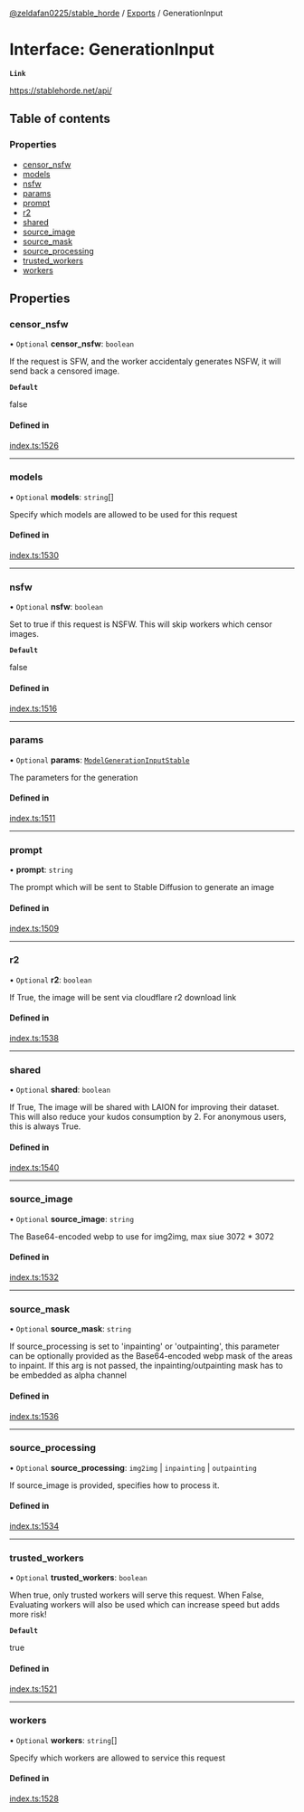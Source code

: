 [@zeldafan0225/stable_horde](../README.md) / [Exports](../modules.md) / GenerationInput

# Interface: GenerationInput

**`Link`**

https://stablehorde.net/api/

## Table of contents

### Properties

- [censor\_nsfw](GenerationInput.md#censor_nsfw)
- [models](GenerationInput.md#models)
- [nsfw](GenerationInput.md#nsfw)
- [params](GenerationInput.md#params)
- [prompt](GenerationInput.md#prompt)
- [r2](GenerationInput.md#r2)
- [shared](GenerationInput.md#shared)
- [source\_image](GenerationInput.md#source_image)
- [source\_mask](GenerationInput.md#source_mask)
- [source\_processing](GenerationInput.md#source_processing)
- [trusted\_workers](GenerationInput.md#trusted_workers)
- [workers](GenerationInput.md#workers)

## Properties

### censor\_nsfw

• `Optional` **censor\_nsfw**: `boolean`

If the request is SFW, and the worker accidentaly generates NSFW, it will send back a censored image.

**`Default`**

false

#### Defined in

[index.ts:1526](https://github.com/ZeldaFan0225/stable_horde/blob/6d32b90/index.ts#L1526)

___

### models

• `Optional` **models**: `string`[]

Specify which models are allowed to be used for this request

#### Defined in

[index.ts:1530](https://github.com/ZeldaFan0225/stable_horde/blob/6d32b90/index.ts#L1530)

___

### nsfw

• `Optional` **nsfw**: `boolean`

Set to true if this request is NSFW. This will skip workers which censor images.

**`Default`**

false

#### Defined in

[index.ts:1516](https://github.com/ZeldaFan0225/stable_horde/blob/6d32b90/index.ts#L1516)

___

### params

• `Optional` **params**: [`ModelGenerationInputStable`](ModelGenerationInputStable.md)

The parameters for the generation

#### Defined in

[index.ts:1511](https://github.com/ZeldaFan0225/stable_horde/blob/6d32b90/index.ts#L1511)

___

### prompt

• **prompt**: `string`

The prompt which will be sent to Stable Diffusion to generate an image

#### Defined in

[index.ts:1509](https://github.com/ZeldaFan0225/stable_horde/blob/6d32b90/index.ts#L1509)

___

### r2

• `Optional` **r2**: `boolean`

If True, the image will be sent via cloudflare r2 download link

#### Defined in

[index.ts:1538](https://github.com/ZeldaFan0225/stable_horde/blob/6d32b90/index.ts#L1538)

___

### shared

• `Optional` **shared**: `boolean`

If True, The image will be shared with LAION for improving their dataset. This will also reduce your kudos consumption by 2. For anonymous users, this is always True.

#### Defined in

[index.ts:1540](https://github.com/ZeldaFan0225/stable_horde/blob/6d32b90/index.ts#L1540)

___

### source\_image

• `Optional` **source\_image**: `string`

The Base64-encoded webp to use for img2img, max siue 3072 * 3072

#### Defined in

[index.ts:1532](https://github.com/ZeldaFan0225/stable_horde/blob/6d32b90/index.ts#L1532)

___

### source\_mask

• `Optional` **source\_mask**: `string`

If source_processing is set to 'inpainting' or 'outpainting', this parameter can be optionally provided as the Base64-encoded webp mask of the areas to inpaint. If this arg is not passed, the inpainting/outpainting mask has to be embedded as alpha channel

#### Defined in

[index.ts:1536](https://github.com/ZeldaFan0225/stable_horde/blob/6d32b90/index.ts#L1536)

___

### source\_processing

• `Optional` **source\_processing**: `img2img` \| `inpainting` \| `outpainting`

If source_image is provided, specifies how to process it.

#### Defined in

[index.ts:1534](https://github.com/ZeldaFan0225/stable_horde/blob/6d32b90/index.ts#L1534)

___

### trusted\_workers

• `Optional` **trusted\_workers**: `boolean`

When true, only trusted workers will serve this request. When False, Evaluating workers will also be used which can increase speed but adds more risk!

**`Default`**

true

#### Defined in

[index.ts:1521](https://github.com/ZeldaFan0225/stable_horde/blob/6d32b90/index.ts#L1521)

___

### workers

• `Optional` **workers**: `string`[]

Specify which workers are allowed to service this request

#### Defined in

[index.ts:1528](https://github.com/ZeldaFan0225/stable_horde/blob/6d32b90/index.ts#L1528)
